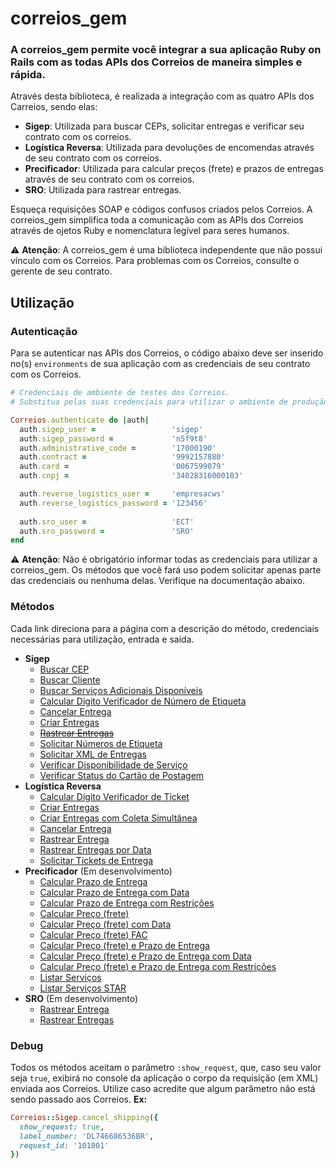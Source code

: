# correios_gem
### A correios_gem permite você integrar a sua aplicação Ruby on Rails com as todas APIs dos Correios de maneira simples e rápida.

Através desta biblioteca, é realizada a integração com as quatro APIs dos Carreios, sendo elas:
* __Sigep__: Utilizada para buscar CEPs, solicitar entregas e verificar seu contrato com os correios.
* __Logística Reversa__: Utilizada para devoluções de encomendas através de seu contrato com os correios.
* __Precificador__: Utilizada para calcular preços (frete) e prazos de entregas através de seu contrato com os correios.
* __SRO__: Utilizada para rastrear entregas.

Esqueça requisições SOAP e códigos confusos criados pelos Correios. A correios_gem simplifica toda a comunicação com as APIs dos Correios através de ojetos Ruby e nomenclatura legível para seres humanos.

⚠️ __Atenção__: A correios_gem é uma biblioteca independente que não possui vínculo com os Correios. Para problemas com os Correios, consulte o gerente de seu contrato.

## Utilização

### Autenticação

Para se autenticar nas APIs dos Correios, o código abaixo deve ser inserido no(s) `environments` de sua aplicação com as credenciais de seu contrato com os Correios.

```ruby
# Credenciais de ambiente de testes dos Correios.
# Substitua pelas suas credenciais para utilizar o ambiente de produção dos Correios.

Correios.authenticate do |auth|
  auth.sigep_user =                 'sigep'
  auth.sigep_password =             'n5f9t8'
  auth.administrative_code =        '17000190'
  auth.contract =                   '9992157880'
  auth.card =                       '0067599079'
  auth.cnpj =                       '34028316000103'

  auth.reverse_logistics_user =     'empresacws'
  auth.reverse_logistics_password = '123456'
  
  auth.sro_user =                   'ECT'
  auth.sro_password =               'SRO'
end
```
⚠️ __Atenção__: Não é obrigatório informar todas as credenciais para utilizar a correios_gem. Os métodos que você fará uso podem solicitar apenas parte das credenciais ou nenhuma delas. Verifique na documentação abaixo.

### Métodos

Cada link direciona para a página com a descrição do método, credenciais necessárias para utilização, entrada e saída.

* __Sigep__
  * [Buscar CEP](docs/sigep/SEARCH_ZIP_CODE.md)
  * [Buscar Cliente](docs/sigep/SEARCH_CUSTOMER.md)
  * [Buscar Serviços Adicionais Disponíveis](docs/sigep/SEARCH_AVAILABLE_ADDITIONAL_SERVICES.md)
  * [Calcular Dígito Verificador de Número de Etiqueta](docs/sigep/CALCULATE_LABEL_NUMBER_CHECK_DIGIT.md)
  * [Cancelar Entrega](docs/sigep/CANCEL_SHIPPING.md)
  * [Criar Entregas](docs/sigep/CREATE_SHIPPINGS.md)
  * ~~[Rastrear Entregas](docs/sigep/TRACK_SHIPPING.md)~~
  * [Solicitar Números de Etiqueta](docs/sigep/REQUEST_LABEL_NUMBERS.md)
  * [Solicitar XML de Entregas](docs/sigep/REQUEST_SHIPPINGS_XML.md)
  * [Verificar Disponibilidade de Serviço](docs/sigep/CHECK_SERVICE_AVAILABILITY.md)
  * [Verificar Status do Cartão de Postagem](docs/sigep/CHECK_CARD_STATUS.md)
* __Logística Reversa__
  * [Calcular Dígito Verificador de Ticket](docs/reverse_logistics/CALCULATE_SHIPPING_NUMBER_CHECK_DIGIT.md)
  * [Criar Entregas](docs/reverse_logistics/CREATE_SHIPPINGS.md)
  * [Criar Entregas com Coleta Simultânea](docs/reverse_logistics/CREATE_SHIPPINGS_WITH_COLLECTION.md)
  * [Cancelar Entrega](docs/reverse_logistics/CANCEL_SHIPPING.md)
  * [Rastrear Entrega](docs/reverse_logistics/TRACK_SHIPPING.md)
  * [Rastrear Entregas por Data](docs/reverse_logistics/TRACK_SHIPPINGS_BY_DATE.md)
  * [Solicitar Tickets de Entrega](docs/reverse_logistics/REQUEST_SHIPPING_NUMBERS.md)
* __Precificador__ (Em desenvolvimento)
  * [Calcular Prazo de Entrega](docs/pricefier/CALCULATE_DEADLINE.md)
  * [Calcular Prazo de Entrega com Data](docs/pricefier/CALCULATE_DEADLINE_WITH_DATE.md)
  * [Calcular Prazo de Entrega com Restrições](docs/pricefier/CALCULATE_DEADLINE_WITH_RESTRICTIONS.md)
  * [Calcular Preço (frete)](docs/pricefier/CALCULATE_PRICE.md)
  * [Calcular Preço (frete) com Data](docs/pricefier/CALCULATE_PRICE_WITH_DATE.md)
  * [Calcular Preço (frete) FAC](docs/pricefier/CALCULATE_PRICE_FAC.md)
  * [Calcular Preço (frete) e Prazo de Entrega](docs/pricefier/CALCULATE_PRICE_DEADLINE.md)
  * [Calcular Preço (frete) e Prazo de Entrega com Data](docs/pricefier/CALCULATE_PRICE_DEADLINE_WITH_DATE.md)
  * [Calcular Preço (frete) e Prazo de Entrega com Restrições](docs/pricefier/CALCULATE_PRICE_DEADLINE_WITH_RESTRICTIONS.md)
  * [Listar Serviços](docs/pricefier/LIST_SERVICES.md)
  * [Listar Serviços STAR](docs/pricefier/LIST_SERVICES_STAR.md)
* __SRO__ (Em desenvolvimento)
  * [Rastrear Entrega](docs/SRO/TRACK_SHIPPING.md)
  * [Rastrear Entregas](docs/SRO/TRACK_SHIPPINGS.md)
  
  
### Debug

Todos os métodos aceitam o parâmetro `:show_request`, que, caso seu valor seja `true`, exibirá no console da aplicação o corpo da requisição (em XML) enviada aos Correios. Utilize caso acredite que algum parâmetro não está sendo passado aos Correios. __Ex:__

```ruby
Correios::Sigep.cancel_shipping({
  show_request: true,
  label_number: 'DL746686536BR',
  request_id: '101001'
})
```

